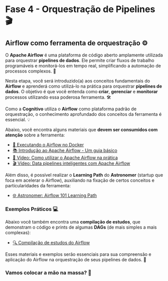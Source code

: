 # Fase 4 - Orquestração de Pipelines 🎬

## Airflow como ferramenta de orquestração ⚙️

O **Apache Airflow** é uma plataforma de código aberto amplamente utilizada para orquestrar **pipelines de dados**. Ele permite criar fluxos de trabalho programáveis e monitorá-los em tempo real, simplificando a automação de processos complexos. 🔄

Nesta etapa, você será introduzido(a) aos conceitos fundamentais do **Airflow** e aprenderá como utilizá-lo na prática para orquestrar **pipelines de dados**. O objetivo é que você entenda como **criar**, **gerenciar** e **monitorar** processos utilizando essa poderosa ferramenta. 🛠️

Como a **Cognitivo** utiliza o **Airflow** como plataforma padrão de orquestração, o conhecimento aprofundado dos conceitos da ferramenta é essencial. 💡

Abaixo, você encontra alguns materiais que **devem ser consumidos com atenção** sobre a ferramenta:

- [📝 Executando o Airflow no Docker](https://airflow.apache.org/docs/apache-airflow/2.1.1/start/docker.html)
- [📚 Introdução ao Apache Airflow - Um guia básico](https://myeasybi.com/2024/04/12/introducao-ao-airflow-guia-basico/)
- [🎥 Vídeo: Como utilizar o Apache Airflow na prática](https://www.youtube.com/watch?v=cET2DwVhnc4)
- [🎬 Vídeo: Data pipelines inteligentes com Apache Airflow](https://www.youtube.com/watch?v=0vgL_aC6ecQ&list=PLjwVjYMyoFoHhMuZU656MbqdN5QbTiOcY)

Além disso, é possível realizar o **Learning Path** do **Astronomer** (startup que foca em acelerar o Airflow), auxiliando na fixação de certos conceitos e particularidades da ferramenta:

- [🌐 Astronomer: Airflow 101 Learning Path](https://academy.astronomer.io/path/airflow-101)

### Exemplos Práticos 💻

Abaixo você também encontra uma **compilação de estudos**, que demonstram o código e prints de algumas **DAGs** (de mais simples a mais complexas):

- [🔍 Compilação de estudos do Airflow](https://docs.google.com/document/d/1wpf49OeLEQhhSjqogc9OTg7Nj8dD0JvYzkX9g1GFC7c/edit?usp=sharing)

Esses materiais e exemplos serão essenciais para sua compreensão e aplicação do Airflow na orquestração de seus pipelines de dados. 🚀

### Vamos colocar a mão na massa? 💪
